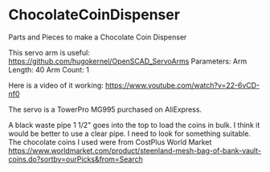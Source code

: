 # ChocolateCoinDispenser
Parts and Pieces to make a Chocolate Coin Dispenser

This servo arm is useful:
   https://github.com/hugokernel/OpenSCAD_ServoArms
   Parameters:
     Arm Length: 40
     Arm Count: 1

Here is a video of it working:
  https://www.youtube.com/watch?v=22-6vCD-nf0
  
The servo is a TowerPro MG995 purchased on AliExpress.

A black waste pipe 1 1/2" goes into the top to load the coins in bulk. I think it would be better to use a clear pipe. I need to look for something suitable.  The chocolate coins I used were from CostPlus World Market https://www.worldmarket.com/product/steenland-mesh-bag-of-bank-vault-coins.do?sortby=ourPicks&from=Search
